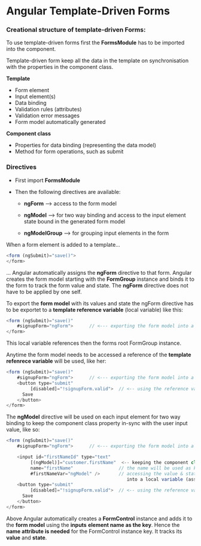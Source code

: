 # Angular Template-Driven Forms

### Creational structure of template-driven Forms:

To use template-driven forms first the **FormsModule** has to be imported into the component.

Template-driven form keep all the data in the template on synchronisation with the properties in the component class.

**Template**

* Form element
* Input element\(s\)
* Data binding
* Validation rules \(attributes\)
* Validation error messages
* Form model automatically generated

**Component class**

* Properties for data binding \(representing the data model\)
* Method for form operations, such as submit

### Directives

* First import **FormsModule**
* Then the following directives are available:

  * **ngForm**                 --&gt; access to the form model
  * **ngModel**               --&gt; for two way binding and access to the input element  
                                       state bound in the generated form model

  * **ngModelGroup**    --&gt; for grouping input elements in the form

When a form element is added to a template...

```js
<form (ngSubmit)="save()">
</form>
```

...  Angular automatically assigns the **ngForm** directive to that form. Angular creates the form model starting with the **FormGroup** instance and binds it to the form to track the form value and state. The **ngForm** directive does not have to be applied by one self.

To export the **form model** with its values and state the ngForm directive has to be exportet to a **template reference variable** \(local variable\) like this:

```js
<form (ngSubmit)="save()"
    #signupForm="ngForm">      // <--- exporting the form model into a reference variable
</form>
```

This local variable references then the forms root FormGroup instance.

Anytime the form model needs to be accessed a reference of the **template refenrece variable** will be used, like her:

```js
<form (ngSubmit)="save()"
    #signupForm="ngForm">      // <--- exporting the form model into a reference variable
    <button type="submit"
         [disabled]="!signupForm.valid">  // <-- using the reference variable
      Save
    </button>
</form>
```

The **ngModel** directive will be used on each input element for two way binding to keep the component class property in-sync with the user input value, like so:

```js
<form (ngSubmit)="save()"
    #signupForm="ngForm">      // <--- exporting the form model into a reference variable

    <input id="firstNameId" type="text"
         [(ngModel)]="customer.firstName"  <-- keeping the component class property insync with ngModel
         name="firstName"                 // the name will be used as key in the form model
         #firstNameVar="ngModel" />       // accessing the value & state via export 
                                             into a local variable (assigning it to ngModel)     
    <button type="submit"
         [disabled]="!signupForm.valid">  // <-- using the reference variable
      Save
    </button>
</form>
```

Above Angular automatically creates a **FormControl** instance and adds it to the **form model** using the **inputs** **element name as the key**. Hence the **name attribute is needed** for the FormControl instance key. It tracks its **value** and **state**.

